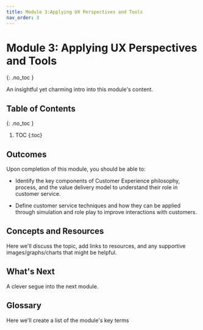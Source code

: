 ```yaml
---
title: Module 3:Applying UX Perspectives and Tools
nav_order: 3
---
```


<!--prettier-ignore-start-->

# Module 3: Applying UX Perspectives and Tools

{: .no_toc }

An insightful yet charming intro into this module's content.

## Table of Contents
{: .no_toc }

1. TOC
   {:toc}
      
<!-- prettier-ignore-end -->

## Outcomes

Upon completion of this module, you should be able to:

- Identify the key components of Customer Experience philosophy, process, and the value delivery model to understand their role in customer service.

- Define customer service techniques and how they can be applied through simulation and role play to improve interactions with customers.

## Concepts and Resources

Here we'll discuss the topic, add links to resources, and any supportive images/graphs/charts that might be helpful.

## What's Next

A clever segue into the next module.

## Glossary

Here we'll create a list of the module's key terms
